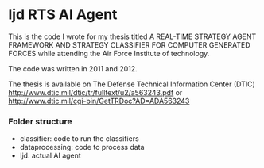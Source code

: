 ljd RTS AI Agent
================

This is the code I wrote for my thesis titled
A REAL-TIME STRATEGY AGENT FRAMEWORK AND STRATEGY
CLASSIFIER FOR COMPUTER GENERATED FORCES
while attending the Air Force Institute of technology.

The code was written in 2011 and 2012.

The thesis is available on
The Defense Technical Information Center (DTIC)
<http://www.dtic.mil/dtic/tr/fulltext/u2/a563243.pdf>
or
<http://www.dtic.mil/cgi-bin/GetTRDoc?AD=ADA563243>

### Folder structure ###
- classifier:  code to run the classifiers
- dataprocessing:  code to process data
- ljd:  actual AI agent
